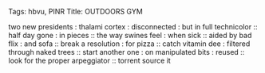 Tags: hbvu, PINR
Title: OUTDOORS GYM
  
two new presidents : thalami cortex : disconnected : but in full technicolor :: half day gone : in pieces :: the way swines feel : when sick :: aided by bad flix : and sofa :: break a resolution : for pizza :: catch vitamin dee : filtered through naked trees :: start another one : on manipulated bits : reused :: look for the proper arpeggiator :: torrent source it